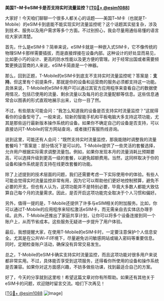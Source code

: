 **美国T~M卡eSIM卡是否支持实时流量监控？[[TG💪+ @esim1088](https://t.me/s/esim1088)]**

大家好！今天咱们聊聊一个很多人都关心的话题——美国T~M卡（也就是T-Mobile）的eSIM卡到底能不能实现实时流量监控呢？这个话题其实挺复杂，涉及到技术、服务以及用户需求等多个方面。不过别担心，我会尽量用通俗易懂的语言给大家讲清楚。

首先，什么是eSIM卡？简单来说，eSIM卡就是一种嵌入式SIM卡，它不像传统的物理SIM卡那样需要插拔，而是直接焊接在设备内部。这种设计的好处显而易见，比如更小巧的设计、更高的防水性能以及更方便的管理。对于经常出国或者需要频繁更换运营商的人来说，eSIM卡简直是一个神器。

那么，回到正题，T-Mobile的eSIM卡到底支不支持实时流量监控呢？答案是：**支持**。但这里有个前提条件，那就是你的设备和运营商的服务必须都支持这一功能。具体来说，T-Mobile的eSIM卡用户可以通过其官方应用程序来查看自己的数据使用情况，包括已使用的流量、剩余流量以及每月的总流量配额等信息。这些信息通常会以图表的形式直观地展示出来，让你一目了然。

不过，有些朋友可能会问：“我怎么知道我的设备是否支持实时流量监控？”这就得看你的设备型号了。一般来说，较新的智能手机和平板电脑大多支持这项功能，尤其是那些运行最新版本操作系统的设备。如果你不确定自己的设备是否支持，可以直接访问T-Mobile的官方网站查询，或者拨打客服热线咨询。

说到这里，可能还有人会问：“既然支持实时流量监控，那我能随时调整我的流量套餐吗？”答案是：部分情况下是可以的。T-Mobile提供了一些灵活的套餐选择，允许用户根据实际需求调整流量包。例如，如果你发现本月的流量消耗比预期要高，可以选择升级到更高一级的套餐，以避免超额费用。当然，这同样取决于你的设备和操作系统是否支持在线更改套餐的功能。

除了上述提到的技术层面的问题，我们还需要考虑一下实际使用中的体验。有些人可能会觉得实时流量监控非常有用，因为它可以帮助他们更好地控制预算，避免不必要的开支。但也有人认为，这项功能并不是特别必要，毕竟大多数人都能大致估算自己每个月的流量需求。因此，是否开启这项功能完全取决于个人习惯和偏好。

另外，值得一提的是，T-Mobile还提供了许多与eSIM相关的附加服务。比如，你可以通过T-Mobile的应用程序来轻松激活eSIM卡，而无需亲自去实体店办理手续。此外，T-Mobile还推出了家庭共享计划，让你可以将多个设备连接到同一个账户上，从而节省成本。这些服务无疑进一步提升了用户体验。

最后，我想提醒大家，在使用T-Mobile的eSIM卡时，一定要注意保护个人信息安全。尤其是在公共Wi-Fi环境下，尽量避免访问敏感网站或输入密码等重要信息。同时，定期检查账户活动，确保没有异常交易发生。

总之，T-Mobile的eSIM卡确实支持实时流量监控，而且这项功能对很多用户来说都非常实用。不过，具体能否享受到这项服务，还得看你所使用的设备和操作系统是否兼容。如果你对这方面感兴趣，不妨多做些功课，找到最适合自己的方案。

好了，今天的分享就到这里啦！希望这篇文章对你有所帮助。如果还有其他关于eSIM卡的问题，欢迎随时留言交流。咱们下次再见！

[[TG💪+ @esim1088](https://t.me/s/esim1088) ![Image](https://i.postimg.cc/4NQfJmqS/Snipaste-2025-05-13-00-14-12.png)]